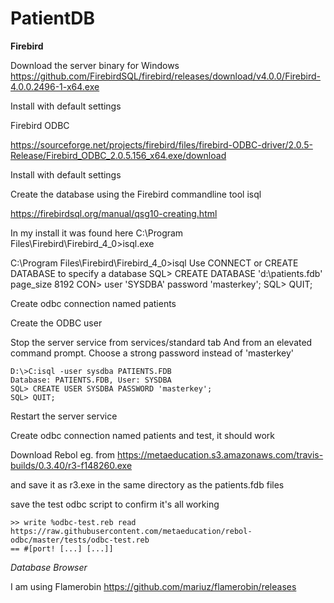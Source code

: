 # PatientDB

**Firebird**

Download the server binary for Windows https://github.com/FirebirdSQL/firebird/releases/download/v4.0.0/Firebird-4.0.0.2496-1-x64.exe

Install with default settings

Firebird ODBC

https://sourceforge.net/projects/firebird/files/firebird-ODBC-driver/2.0.5-Release/Firebird_ODBC_2.0.5.156_x64.exe/download

Install with default settings

Create the database using the Firebird commandline tool isql

https://firebirdsql.org/manual/qsg10-creating.html

In my install it was found here C:\Program Files\Firebird\Firebird_4_0>isql.exe

  C:\Program Files\Firebird\Firebird_4_0>isql
  Use CONNECT or CREATE DATABASE to specify a database
  SQL> CREATE DATABASE 'd:\patients.fdb' page_size 8192
  CON> user 'SYSDBA' password 'masterkey';
  SQL> QUIT;

Create odbc connection named patients

Create the ODBC user

Stop the server service from services/standard tab
And from an elevated command prompt.  Choose a strong password instead of 'masterkey'

    D:\>C:isql -user sysdba PATIENTS.FDB
    Database: PATIENTS.FDB, User: SYSDBA
    SQL> CREATE USER SYSDBA PASSWORD 'masterkey';
    SQL> QUIT;

Restart the server service

Create odbc connection named patients and test, it should work

Download Rebol eg. from https://metaeducation.s3.amazonaws.com/travis-builds/0.3.40/r3-f148260.exe

and save it as r3.exe in the same directory as the patients.fdb files

save the test odbc script to confirm it's all working

    >> write %odbc-test.reb read https://raw.githubusercontent.com/metaeducation/rebol-odbc/master/tests/odbc-test.reb
    == #[port! [...] [...]]

*Database Browser*

I am using Flamerobin https://github.com/mariuz/flamerobin/releases

